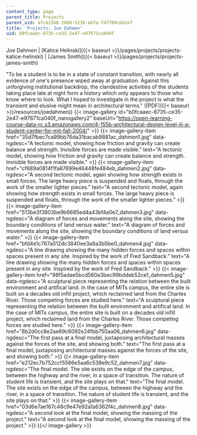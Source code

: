 ```yaml
---
content_type: page
parent_title: Projects
parent_uid: a7cb15b8-20b6-5210-ebfa-747709cbb1e7
title: 'Projects: Joe Dahmen'
uid: b0fcaaec-8735-ce35-2e47-e97671ca040f
---
```


Joe Dahmen | [Katice Helinski]({{< baseurl >}}/pages/projects/projects-katice-helinski) | [James Smith]({{< baseurl >}}/pages/projects/projects-james-smith)

"To be a student is to be in a state of constant transition, with nearly all evidence of one's presence wiped away at graduation. Against this unforgiving institutional backdrop, the clandestine activities of the students taking place late at night form a history which only appears to those who know where to look. What I hoped to investigate in the project is what the transient and elusive might mean in architectural terms." ([PDF]({{< baseurl >}}/resources/joedahmen))
{{< image-gallery id="b0fcaaec-8735-ce35-2e47-e97671ca040f_nanogallery2" baseUrl="https://open-learning-course-data-rc.s3.amazonaws.com/4-155b-architectural-design-level-iii-a-student-center-for-mit-fall-2004/" >}}
{{< image-gallery-item href="35d7fbec7ca99bb76da31bacab9881ac_dahmen1.jpg" data-ngdesc="A tectonic model, showing how friction and gravity can create balance and strength. Invisible forces are made visible." text="A tectonic model, showing how friction and gravity can create balance and strength. Invisible forces are made visible." >}}
{{< image-gallery-item href="cf689a0814f1fa87699e46448fe484eb_dahmen2.jpg" data-ngdesc="A second tectonic model, again showing how strength exists in small forces. The large heavy piece is suspended and floats, through the work of the smaller lighter pieces." text="A second tectonic model, again showing how strength exists in small forces. The large heavy piece is suspended and floats, through the work of the smaller lighter pieces." >}}
{{< image-gallery-item href="513be3f3803be9b6685ed4a43bf4a0e7_dahmen3.jpg" data-ngdesc="A diagram of forces and movements along the site, showing the boundary conditions of land versus water." text="A diagram of forces and movements along the site, showing the boundary conditions of land versus water." >}}
{{< image-gallery-item href="bfd4e1c767a012dc3840ee3a8a3b5be0_dahmen4.jpg" data-ngdesc="A line drawing showing the many hidden forces and spaces within spaces present in any site. Inspired by the work of Fred Sandback." text="A line drawing showing the many hidden forces and spaces within spaces present in any site. Inspired by the work of Fred Sandback." >}}
{{< image-gallery-item href="98f5adae5bcd560a3bec99bddeb52ce1_dahmen5.jpg" data-ngdesc="A sculptural piece representing the relation between the built environment and artifical land. In the case of MITs campus, the entire site is built on a decades old infill project, which reclaimed land from the Charles River. Those competing forces are studied here." text="A sculptural piece representing the relation between the built environment and artifical land. In the case of MITs campus, the entire site is built on a decades old infill project, which reclaimed land from the Charles River. Those competing forces are studied here." >}}
{{< image-gallery-item href="8b2d0cc8e2ae69c6092e24fbb750aa06_dahmen6.jpg" data-ngdesc="The first pass at a final model, juxtaposing architectural masses against the forces of the site, and showing both." text="The first pass at a final model, juxtaposing architectural masses against the forces of the site, and showing both." >}}
{{< image-gallery-item href="e212ec7b752ccf5566e5aa6c538e9c52_dahmen7.jpg" data-ngdesc="The final model. The site exists on the edge of the campus, between the highway and the river, in a space of transition. The nature of student life is transient, and the site plays on that." text="The final model. The site exists on the edge of the campus, between the highway and the river, in a space of transition. The nature of student life is transient, and the site plays on that." >}}
{{< image-gallery-item href="03d6e7ae167c48c9e47e92a1a6362f4c_dahmen8.jpg" data-ngdesc="A second look at the final model, showing the massing of the project." text="A second look at the final model, showing the massing of the project." >}}
{{</ image-gallery >}}